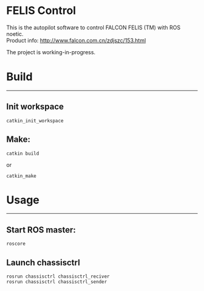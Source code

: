 # FELIS Control
This is the autopilot software to control FALCON FELIS (TM) with ROS noetic.     
Product info: http://www.falcon.com.cn/zdjszc/153.html

The project is working-in-progress. 

# Build
---
## Init workspace 

    catkin_init_workspace
## Make: 

    catkin build
or

    catkin_make

# Usage
---
## Start ROS master: 

    roscore
## Launch chassisctrl

    rosrun chassisctrl chassisctrl_reciver
    rosrun chassisctrl chassisctrl_sender